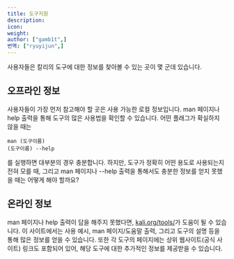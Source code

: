```yaml
---
title: 도구지원
description:
icon:
weight:
author: ["gamb1t",]
번역: ["ryuyijun",]
---
```


사용자들은 칼리의 도구에 대한 정보를 찾아볼 수 있는 곳이 몇 군데 있습니다.

## 오프라인 정보

사용자들이 가장 먼저 참고해야 할 곳은 사용 가능한 로컬 정보입니다. man 페이지나 help 출력을 통해 도구의 많은 사용법을 확인할 수 있습니다. 어떤 플래그가 확실하지 않을 때는
```console
man (도구이름)
(도구이름) --help
```
를 실행하면 대부분의 경우 충분합니다.
하지만, 도구가 정확히 어떤 용도로 사용되는지 전혀 모를 때, 그리고 man 페이지나 --help 출력을 통해서도 충분한 정보를 얻지 못했을 때는 어떻게 해야 할까요?

## 온라인 정보

man 페이지나 help 출력이 답을 해주지 못했다면, [kali.org/tools/](/tools/)가 도움이 될 수 있습니다. 이 사이트에서는 사용 예시, man 페이지/도움말 출력, 그리고 도구의 설명 등을 통해 많은 정보를 얻을 수 있습니다.
또한 각 도구의 페이지에는 상위 웹사이트(공식 사이트) 링크도 포함되어 있어, 해당 도구에 대한 추가적인 정보를 제공받을 수 있습니다.
